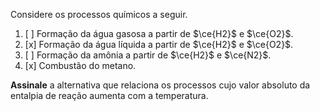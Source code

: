 Considere os processos químicos a seguir.

1. [ ] Formação da água gasosa a partir de $\ce{H2}$ e $\ce{O2}$.
2. [x] Formação da água líquida a partir de $\ce{H2}$ e $\ce{O2}$.
3. [ ] Formação da amônia a partir de $\ce{H2}$ e $\ce{N2}$.
4. [x] Combustão do metano.

**Assinale** a alternativa que relaciona os processos cujo valor absoluto da entalpia de reação aumenta com a temperatura.
